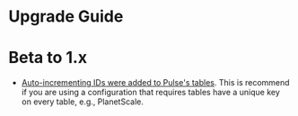# Upgrade Guide

# Beta to 1.x

- [Auto-incrementing IDs were added to Pulse's tables](https://github.com/laravel/pulse/pull/142). This is recommend if you are using a configuration that requires tables have a unique key on every table, e.g., PlanetScale.

